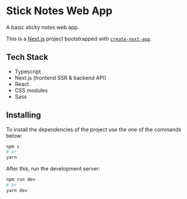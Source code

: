 # Stick Notes Web App

A basic sticky notes web app.

This is a [Next.js](https://nextjs.org/) project bootstrapped with [`create-next-app`](https://github.com/vercel/next.js/tree/canary/packages/create-next-app).

## Tech Stack

- Typescript
- Next.js (frontend SSR & backend API)
- React
- CSS modules
- Sass

## Installing

To install the dependencies of the project use the one of the commands below:

```bash
npm i
# or
yarn
```

After this, run the development server:

```bash
npm run dev
# or
yarn dev
```
